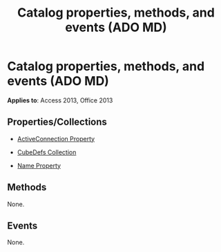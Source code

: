 ﻿---
title: Catalog properties, methods, and events (ADO MD)
TOCTitle: Properties, Methods, and Events
ms:assetid: 51d3b237-a1ee-a605-a228-7c92edb13bd5
ms:mtpsurl: https://msdn.microsoft.com/library/JJ249265(v=office.15)
ms:contentKeyID: 48544831
ms.date: 09/18/2015
mtps_version: v=office.15
---

# Catalog properties, methods, and events (ADO MD)

**Applies to**: Access 2013, Office 2013

## Properties/Collections

- [ActiveConnection Property](activeconnection-property-ado-md.md)

- [CubeDefs Collection](cubedefs-collection-ado-md.md)

- [Name Property](name-property-ado-md.md)

## Methods

None.

## Events

None.

